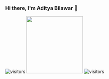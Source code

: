 ### Hi there, I'm Aditya Bilawar 👋
![visitors](https://visitor-badge.glitch.me/badge?page_id=adityabilawar)
<img height="180em" src="https://github-readme-stats.vercel.app/api?username=adityabilawar&show_icons=true&hide_border=true&&count_private=true&include_all_commits=true" />
![visitors](https://visitor-badge.glitch.me/badge?page_id=adityabilawar)


<!-- ![visitors](https://visitor-badge.glitch.me/badge?page_id=adityabilawar.NodeMailer-Dialogflow-Fulfillment-code}) -->
<!--
**adityabilawar/adityabilawar** is a ✨ _special_ ✨ repository because its `README.md` (this file) appears on your GitHub profile.
![visitors](https://visitor-badge.glitch.me/badge?page_id=page.id)

<img height="180em" src="https://github-readme-stats.vercel.app/api?username=Gapur&show_icons=true&hide_border=true&&count_private=true&include_all_commits=true" />
Here are some ideas to get you started:

- 🌱 I’m currently learning AI/ML and full stack web development
- 👯 I’m looking to collaborate on sophisticated projects for possible hackathons 
- 📫 How to reach me: Email me @ adityabilawar@gmail.com
- 😄 Pronouns: He/Him
- ⚡ Fun fact: I like to play video games :)
-->


